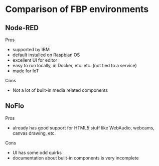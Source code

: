# Comparison of FBP environments

## Node-RED
Pros
- supported by IBM
- default installed on Raspbian OS
- excellent UI for editor
- easy to run locally, in Docker, etc. etc. (not tied to a service)
- made for IoT

Cons
- Not a lot of built-in media related components

## NoFlo
Pros
- already has good support for HTML5 stuff like WebAudio, webcams, canvas drawing, etc.

Cons
- UI has some odd quirks
- documentation about built-in components is very incomplete
